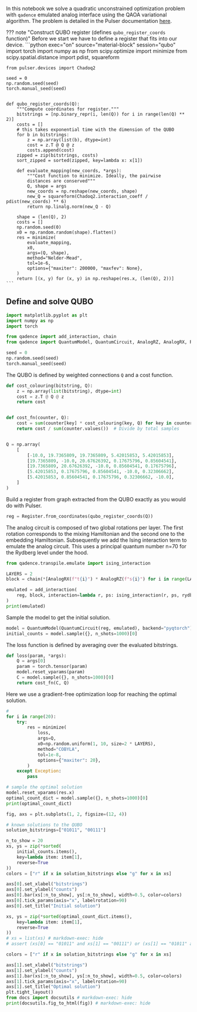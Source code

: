 In this notebook we solve a quadratic unconstrained optimization problem with
`qadence` emulated analog interface using the QAOA variational algorithm. The
problem is detailed in the Pulser documentation
[here](https://pulser.readthedocs.io/en/stable/tutorials/qubo.html).


??? note "Construct QUBO register (defines `qubo_register_coords` function)"
    Before we start we have to define a register that fits into our device.
    ```python exec="on" source="material-block" session="qubo"
    import torch
    import numpy as np
    from scipy.optimize import minimize
    from scipy.spatial.distance import pdist, squareform

    from pulser.devices import Chadoq2

    seed = 0
    np.random.seed(seed)
    torch.manual_seed(seed)


    def qubo_register_coords(Q):
        """Compute coordinates for register."""
        bitstrings = [np.binary_repr(i, len(Q)) for i in range(len(Q) ** 2)]
        costs = []
        # this takes exponential time with the dimension of the QUBO
        for b in bitstrings:
            z = np.array(list(b), dtype=int)
            cost = z.T @ Q @ z
            costs.append(cost)
        zipped = zip(bitstrings, costs)
        sort_zipped = sorted(zipped, key=lambda x: x[1])

        def evaluate_mapping(new_coords, *args):
            """Cost function to minimize. Ideally, the pairwise
            distances are conserved"""
            Q, shape = args
            new_coords = np.reshape(new_coords, shape)
            new_Q = squareform(Chadoq2.interaction_coeff / pdist(new_coords) ** 6)
            return np.linalg.norm(new_Q - Q)

        shape = (len(Q), 2)
        costs = []
        np.random.seed(0)
        x0 = np.random.random(shape).flatten()
        res = minimize(
            evaluate_mapping,
            x0,
            args=(Q, shape),
            method="Nelder-Mead",
            tol=1e-6,
            options={"maxiter": 200000, "maxfev": None},
        )
        return [(x, y) for (x, y) in np.reshape(res.x, (len(Q), 2))]
    ```


## Define and solve QUBO

```python exec="on" source="material-block" session="qubo"
import matplotlib.pyplot as plt
import numpy as np
import torch

from qadence import add_interaction, chain
from qadence import QuantumModel, QuantumCircuit, AnalogRZ, AnalogRX, Register

seed = 0
np.random.seed(seed)
torch.manual_seed(seed)
```

The QUBO is defined by weighted connections `Q` and a cost function.

```python exec="on" source="material-block" session="qubo"
def cost_colouring(bitstring, Q):
    z = np.array(list(bitstring), dtype=int)
    cost = z.T @ Q @ z
    return cost


def cost_fn(counter, Q):
    cost = sum(counter[key] * cost_colouring(key, Q) for key in counter)
    return cost / sum(counter.values())  # Divide by total samples


Q = np.array(
    [
        [-10.0, 19.7365809, 19.7365809, 5.42015853, 5.42015853],
        [19.7365809, -10.0, 20.67626392, 0.17675796, 0.85604541],
        [19.7365809, 20.67626392, -10.0, 0.85604541, 0.17675796],
        [5.42015853, 0.17675796, 0.85604541, -10.0, 0.32306662],
        [5.42015853, 0.85604541, 0.17675796, 0.32306662, -10.0],
    ]
)
```

Build a register from graph extracted from the QUBO exactly
as you would do with Pulser.
```python exec="on" source="material-block" session="qubo"
reg = Register.from_coordinates(qubo_register_coords(Q))
```

The analog circuit is composed of two global rotations per layer.  The first
rotation corresponds to the mixing Hamiltonian and the second one to the
embedding Hamiltonian.  Subsequently we add the Ising interaction term to
emulate the analog circuit.  This uses a principal quantum number n=70 for the
Rydberg level under the hood.
```python exec="on" source="material-block" result="json" session="qubo"
from qadence.transpile.emulate import ising_interaction

LAYERS = 2
block = chain(*[AnalogRX(f"t{i}") * AnalogRZ(f"s{i}") for i in range(LAYERS)])

emulated = add_interaction(
    reg, block, interaction=lambda r, ps: ising_interaction(r, ps, rydberg_level=70)
)
print(emulated)
```

Sample the model to get the initial solution.
```python exec="on" source="material-block" session="qubo"
model = QuantumModel(QuantumCircuit(reg, emulated), backend="pyqtorch")
initial_counts = model.sample({}, n_shots=1000)[0]
```

The loss function is defined by averaging over the evaluated bitstrings.
```python exec="on" source="material-block" session="qubo"
def loss(param, *args):
    Q = args[0]
    param = torch.tensor(param)
    model.reset_vparams(param)
    C = model.sample({}, n_shots=1000)[0]
    return cost_fn(C, Q)
```
Here we use a gradient-free optimization loop for reaching the optimal solution.
```python exec="on" source="material-block" result="json" session="qubo"
#
for i in range(20):
    try:
        res = minimize(
            loss,
            args=Q,
            x0=np.random.uniform(1, 10, size=2 * LAYERS),
            method="COBYLA",
            tol=1e-8,
            options={"maxiter": 20},
        )
    except Exception:
        pass

# sample the optimal solution
model.reset_vparams(res.x)
optimal_count_dict = model.sample({}, n_shots=1000)[0]
print(optimal_count_dict)
```

```python exec="on" source="material-block" html="1" session="qubo"
fig, axs = plt.subplots(1, 2, figsize=(12, 4))

# known solutions to the QUBO
solution_bitstrings=["01011", "00111"]

n_to_show = 20
xs, ys = zip(*sorted(
    initial_counts.items(),
    key=lambda item: item[1],
    reverse=True
))
colors = ["r" if x in solution_bitstrings else "g" for x in xs]

axs[0].set_xlabel("bitstrings")
axs[0].set_ylabel("counts")
axs[0].bar(xs[:n_to_show], ys[:n_to_show], width=0.5, color=colors)
axs[0].tick_params(axis="x", labelrotation=90)
axs[0].set_title("Initial solution")

xs, ys = zip(*sorted(optimal_count_dict.items(),
    key=lambda item: item[1],
    reverse=True
))
# xs = list(xs) # markdown-exec: hide
# assert (xs[0] == "01011" and xs[1] == "00111") or (xs[1] == "01011" and xs[0] == "00111"), print(f"{xs=}") # markdown-exec: hide

colors = ["r" if x in solution_bitstrings else "g" for x in xs]

axs[1].set_xlabel("bitstrings")
axs[1].set_ylabel("counts")
axs[1].bar(xs[:n_to_show], ys[:n_to_show], width=0.5, color=colors)
axs[1].tick_params(axis="x", labelrotation=90)
axs[1].set_title("Optimal solution")
plt.tight_layout()
from docs import docsutils # markdown-exec: hide
print(docsutils.fig_to_html(fig)) # markdown-exec: hide
```
